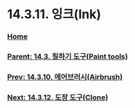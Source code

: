 # 14.3.11. 잉크(Ink)

### [Home](./00-home.md)
### [Parent: 14.3. 칠하기 도구(Paint tools)](./14-03-00-paint-tools.md)
### [Prev: 14.3.10. 에어브러시(Airbrush)](./14-03-10-00-airbrush.md)
### [Next: 14.3.12. 도장 도구(Clone)](./14-03-12-clone.md)
